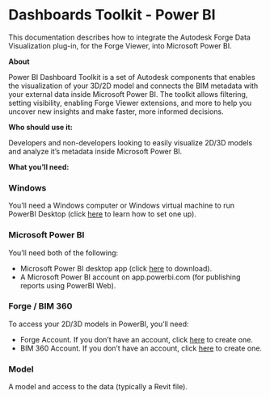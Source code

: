 # Dashboards Toolkit - Power BI



This documentation describes how to integrate the Autodesk Forge Data Visualization plug-in, for the Forge Viewer, into Microsoft Power BI.

**About**

Power BI Dashboard Toolkit is a set of Autodesk components that enables the visualization of your 3D/2D model and connects the BIM metadata with your external data inside Microsoft Power BI. The toolkit allows filtering, setting visibility, enabling Forge Viewer extensions, and more to help you uncover new insights and make faster, more informed decisions.

**Who should use it:**

Developers and non-developers looking to easily visualize 2D/3D models and analyze it’s metadata inside Microsoft Power BI.

**What you’ll need:**

### Windows

You’ll need a Windows computer or Windows virtual machine to run PowerBI Desktop (click [here](https://https//youtu.be/E27f1VO9ZnA) to learn how to set one up).

### Microsoft Power BI

You’ll need both of the following:

- Microsoft Power BI desktop app (click [here](https://powerbi.microsoft.com/en-us/downloads/) to download).
- A Microsoft Power BI account on app.powerbi.com (for publishing reports using PowerBI Web).

### Forge / BIM 360

To access your 2D/3D models in PowerBI, you’ll need:

- Forge Account. If you don’t have an account, click [here](https://learnforge.autodesk.io/#/account/) to create one.
- BIM 360 Account. If you don’t have an account, click [here](https://www.autodesk.com/bim-360/) to create one.

### Model

A model and access to the data (typically a Revit file).